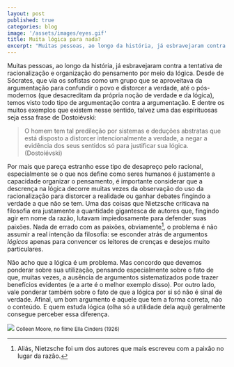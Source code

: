 ```yaml
---
layout: post
published: true
categories: blog
image: '/assets/images/eyes.gif'
title: Muita lógica para nada?
excerpt: "Muitas pessoas, ao longo da história, já esbravejaram contra a tentativa de racionalização e organização do pensamento por meio da lógica. Desde de Sócrates, que via os sofistas como um grupo que se aproveitava da argumentação para confundir o povo e distorcer a verdade, até o pós-modernos (que desacreditam da própria noção de verdade e da lógica), temos visto todo tipo de argumentação contra a argumentação."
---
```


Muitas pessoas, ao longo da história, já esbravejaram contra a tentativa de racionalização e organização do pensamento por meio da lógica. Desde de Sócrates, que via os sofistas como um grupo que se aproveitava da argumentação para confundir o povo e distorcer a verdade, até o pós-modernos (que desacreditam da própria noção de verdade e da lógica), temos visto todo tipo de argumentação contra a argumentação. E dentre os muitos exemplos que existem nesse sentido, talvez uma das espirituosas seja essa frase de Dostoiévski:

> O homem tem tal predileção por sistemas e deduções abstratas que está disposto a distorcer intencionalmente a verdade, a negar a evidência dos seus sentidos só para justificar sua lógica. (Dostoiévski)

Por mais que pareça estranho esse tipo de desapreço pelo racional, especialmente se o que nos define como seres humanos é justamente a capacidade organizar o pensamento, é importante considerar que a descrença na lógica decorre muitas vezes da observação do uso da racionalização para distorcer a realidade ou ganhar debates fingindo a verdade a que não se tem. Uma das coisas que Nietzsche criticava na filosofia era justamente a quantidade gigantesca de autores que, fingindo agir em nome da razão, lutavam impiedosamente para defender suas paixões. Nada de errado com as paixões, obviamente[^1], o problema é não assumir a real intenção da filosofia: se esconder atrás de argumentos *lógicos* apenas para convencer os leitores de crenças e desejos muito particulares.

Não acho que a lógica é um problema. Mas concordo que devemos ponderar sobre sua utilização, pensando especialmente sobre o fato de que, muitas vezes, a ausência de argumentos sistematizados pode trazer benefícios evidentes (e a arte é o melhor exemplo disso). Por outro lado, vale ponderar também sobre o fato de que a lógica por si só não é sinal de verdade. Afinal, um bom argumento é aquele que tem a forma correta, não o conteúdo. E quem estuda lógica (olha só a utilidade dela aqui) geralmente consegue perceber essa diferença. 

<img src="/assets/images/eyes.gif">
<small>Colleen Moore, no filme Ella Cinders (1926)</small>

[^1]: Aliás, Nietzsche foi um dos autores que mais escreveu com a paixão no lugar da razão.
